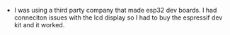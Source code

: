 - I was using a third party company that made esp32 dev boards.  I had conneciton issues with the lcd display so I had to buy the espressif dev kit and it worked.
